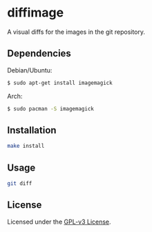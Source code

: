 # diffimage

A visual diffs for the images in the git repository.


## Dependencies

Debian/Ubuntu:
```bash
$ sudo apt-get install imagemagick
```

Arch:
```bash
$ sudo pacman -S imagemagick
```

## Installation
```bash
make install
```


## Usage
```bash
git diff
```


## License
Licensed under the [GPL-v3 License](LICENSE).
